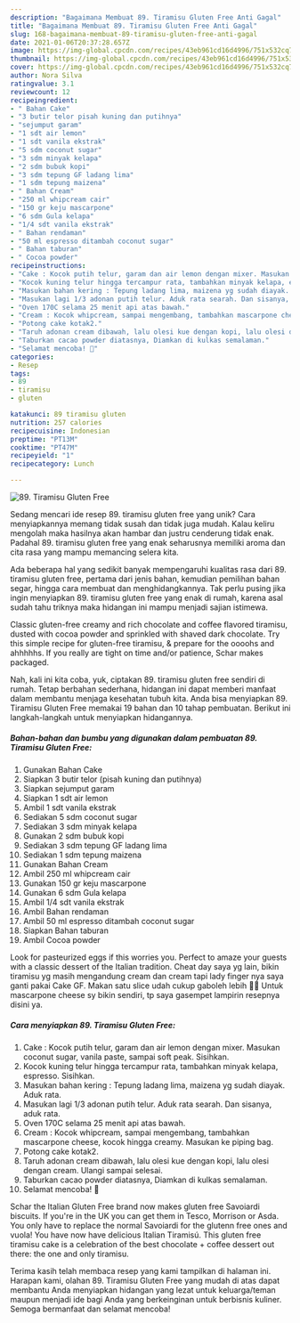 ```yaml
---
description: "Bagaimana Membuat 89. Tiramisu Gluten Free Anti Gagal"
title: "Bagaimana Membuat 89. Tiramisu Gluten Free Anti Gagal"
slug: 168-bagaimana-membuat-89-tiramisu-gluten-free-anti-gagal
date: 2021-01-06T20:37:28.657Z
image: https://img-global.cpcdn.com/recipes/43eb961cd16d4996/751x532cq70/89-tiramisu-gluten-free-foto-resep-utama.jpg
thumbnail: https://img-global.cpcdn.com/recipes/43eb961cd16d4996/751x532cq70/89-tiramisu-gluten-free-foto-resep-utama.jpg
cover: https://img-global.cpcdn.com/recipes/43eb961cd16d4996/751x532cq70/89-tiramisu-gluten-free-foto-resep-utama.jpg
author: Nora Silva
ratingvalue: 3.1
reviewcount: 12
recipeingredient:
- " Bahan Cake"
- "3 butir telor pisah kuning dan putihnya"
- "sejumput garam"
- "1 sdt air lemon"
- "1 sdt vanila ekstrak"
- "5 sdm coconut sugar"
- "3 sdm minyak kelapa"
- "2 sdm bubuk kopi"
- "3 sdm tepung GF ladang lima"
- "1 sdm tepung maizena"
- " Bahan Cream"
- "250 ml whipcream cair"
- "150 gr keju mascarpone"
- "6 sdm Gula kelapa"
- "1/4 sdt vanila ekstrak"
- " Bahan rendaman"
- "50 ml espresso ditambah coconut sugar"
- " Bahan taburan"
- " Cocoa powder"
recipeinstructions:
- "Cake : Kocok putih telur, garam dan air lemon dengan mixer. Masukan coconut sugar, vanila paste, sampai soft peak. Sisihkan."
- "Kocok kuning telur hingga tercampur rata, tambahkan minyak kelapa, espresso. Sisihkan."
- "Masukan bahan kering : Tepung ladang lima, maizena yg sudah diayak. Aduk rata."
- "Masukan lagi 1/3 adonan putih telur. Aduk rata searah. Dan sisanya, aduk rata."
- "Oven 170C selama 25 menit api atas bawah."
- "Cream : Kocok whipcream, sampai mengembang, tambahkan mascarpone cheese, kocok hingga creamy. Masukan ke piping bag."
- "Potong cake kotak2."
- "Taruh adonan cream dibawah, lalu olesi kue dengan kopi, lalu olesi dengan cream. Ulangi sampai selesai."
- "Taburkan cacao powder diatasnya, Diamkan di kulkas semalaman."
- "Selamat mencoba! 🤩"
categories:
- Resep
tags:
- 89
- tiramisu
- gluten

katakunci: 89 tiramisu gluten 
nutrition: 257 calories
recipecuisine: Indonesian
preptime: "PT13M"
cooktime: "PT47M"
recipeyield: "1"
recipecategory: Lunch

---
```



![89. Tiramisu Gluten Free](https://img-global.cpcdn.com/recipes/43eb961cd16d4996/751x532cq70/89-tiramisu-gluten-free-foto-resep-utama.jpg)

Sedang mencari ide resep 89. tiramisu gluten free yang unik? Cara menyiapkannya memang tidak susah dan tidak juga mudah. Kalau keliru mengolah maka hasilnya akan hambar dan justru cenderung tidak enak. Padahal 89. tiramisu gluten free yang enak seharusnya memiliki aroma dan cita rasa yang mampu memancing selera kita.

Ada beberapa hal yang sedikit banyak mempengaruhi kualitas rasa dari 89. tiramisu gluten free, pertama dari jenis bahan, kemudian pemilihan bahan segar, hingga cara membuat dan menghidangkannya. Tak perlu pusing jika ingin menyiapkan 89. tiramisu gluten free yang enak di rumah, karena asal sudah tahu triknya maka hidangan ini mampu menjadi sajian istimewa.

Classic gluten-free creamy and rich chocolate and coffee flavored tiramisu, dusted with cocoa powder and sprinkled with shaved dark chocolate. Try this simple recipe for gluten-free tiramisu, &amp; prepare for the oooohs and ahhhhhs. If you really are tight on time and/or patience, Schar makes packaged.


Nah, kali ini kita coba, yuk, ciptakan 89. tiramisu gluten free sendiri di rumah. Tetap berbahan sederhana, hidangan ini dapat memberi manfaat dalam membantu menjaga kesehatan tubuh kita. Anda bisa menyiapkan 89. Tiramisu Gluten Free memakai 19 bahan dan 10 tahap pembuatan. Berikut ini langkah-langkah untuk menyiapkan hidangannya.

<!--inarticleads1-->

##### Bahan-bahan dan bumbu yang digunakan dalam pembuatan 89. Tiramisu Gluten Free:

1. Gunakan  Bahan Cake
1. Siapkan 3 butir telor (pisah kuning dan putihnya)
1. Siapkan sejumput garam
1. Siapkan 1 sdt air lemon
1. Ambil 1 sdt vanila ekstrak
1. Sediakan 5 sdm coconut sugar
1. Sediakan 3 sdm minyak kelapa
1. Gunakan 2 sdm bubuk kopi
1. Sediakan 3 sdm tepung GF ladang lima
1. Sediakan 1 sdm tepung maizena
1. Gunakan  Bahan Cream
1. Ambil 250 ml whipcream cair
1. Gunakan 150 gr keju mascarpone
1. Gunakan 6 sdm Gula kelapa
1. Ambil 1/4 sdt vanila ekstrak
1. Ambil  Bahan rendaman
1. Ambil 50 ml espresso ditambah coconut sugar
1. Siapkan  Bahan taburan
1. Ambil  Cocoa powder


Look for pasteurized eggs if this worries you. Perfect to amaze your guests with a classic dessert of the Italian tradition. Cheat day saya yg lain, bikin tiramisu yg masih mengandung cream dan cream tapi lady finger nya saya ganti pakai Cake GF. Makan satu slice udah cukup gaboleh lebih 🤣🤭 Untuk mascarpone cheese sy bikin sendiri, tp saya gasempet lampirin resepnya disini ya. 

<!--inarticleads2-->

##### Cara menyiapkan 89. Tiramisu Gluten Free:

1. Cake : Kocok putih telur, garam dan air lemon dengan mixer. Masukan coconut sugar, vanila paste, sampai soft peak. Sisihkan.
1. Kocok kuning telur hingga tercampur rata, tambahkan minyak kelapa, espresso. Sisihkan.
1. Masukan bahan kering : Tepung ladang lima, maizena yg sudah diayak. Aduk rata.
1. Masukan lagi 1/3 adonan putih telur. Aduk rata searah. Dan sisanya, aduk rata.
1. Oven 170C selama 25 menit api atas bawah.
1. Cream : Kocok whipcream, sampai mengembang, tambahkan mascarpone cheese, kocok hingga creamy. Masukan ke piping bag.
1. Potong cake kotak2.
1. Taruh adonan cream dibawah, lalu olesi kue dengan kopi, lalu olesi dengan cream. Ulangi sampai selesai.
1. Taburkan cacao powder diatasnya, Diamkan di kulkas semalaman.
1. Selamat mencoba! 🤩


Schar the Italian Gluten Free brand now makes gluten free Savoiardi biscuits. If you&#39;re in the UK you can get them in Tesco, Morrison or Asda. You only have to replace the normal Savoiardi for the glutenn free ones and vuola! You have now have delicious Italian Tiramisú. This gluten free tiramisu cake is a celebration of the best chocolate + coffee dessert out there: the one and only tiramisu. 

Terima kasih telah membaca resep yang kami tampilkan di halaman ini. Harapan kami, olahan 89. Tiramisu Gluten Free yang mudah di atas dapat membantu Anda menyiapkan hidangan yang lezat untuk keluarga/teman maupun menjadi ide bagi Anda yang berkeinginan untuk berbisnis kuliner. Semoga bermanfaat dan selamat mencoba!
